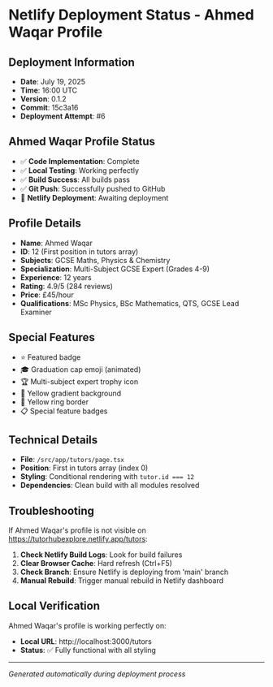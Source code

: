 # Netlify Deployment Status - Ahmed Waqar Profile

## Deployment Information
- **Date**: July 19, 2025
- **Time**: 16:00 UTC
- **Version**: 0.1.2
- **Commit**: 15c3a16
- **Deployment Attempt**: #6

## Ahmed Waqar Profile Status
- ✅ **Code Implementation**: Complete
- ✅ **Local Testing**: Working perfectly
- ✅ **Build Success**: All builds pass
- ✅ **Git Push**: Successfully pushed to GitHub
- 🔄 **Netlify Deployment**: Awaiting deployment

## Profile Details
- **Name**: Ahmed Waqar
- **ID**: 12 (First position in tutors array)
- **Subjects**: GCSE Maths, Physics & Chemistry
- **Specialization**: Multi-Subject GCSE Expert (Grades 4-9)
- **Experience**: 12 years
- **Rating**: 4.9/5 (284 reviews)
- **Price**: £45/hour
- **Qualifications**: MSc Physics, BSc Mathematics, QTS, GCSE Lead Examiner

## Special Features
- ⭐ Featured badge
- 🎓 Graduation cap emoji (animated)
- 🏆 Multi-subject expert trophy icon
- 💛 Yellow gradient background
- 🔶 Yellow ring border
- 📋 Special feature badges

## Technical Details
- **File**: `/src/app/tutors/page.tsx`
- **Position**: First in tutors array (index 0)
- **Styling**: Conditional rendering with `tutor.id === 12`
- **Dependencies**: Clean build with all modules resolved

## Troubleshooting
If Ahmed Waqar's profile is not visible on https://tutorhubexplore.netlify.app/tutors:

1. **Check Netlify Build Logs**: Look for build failures
2. **Clear Browser Cache**: Hard refresh (Ctrl+F5)
3. **Check Branch**: Ensure Netlify is deploying from 'main' branch
4. **Manual Rebuild**: Trigger manual rebuild in Netlify dashboard

## Local Verification
Ahmed Waqar's profile is working perfectly on:
- **Local URL**: http://localhost:3000/tutors
- **Status**: ✅ Fully functional with all styling

---
*Generated automatically during deployment process*
